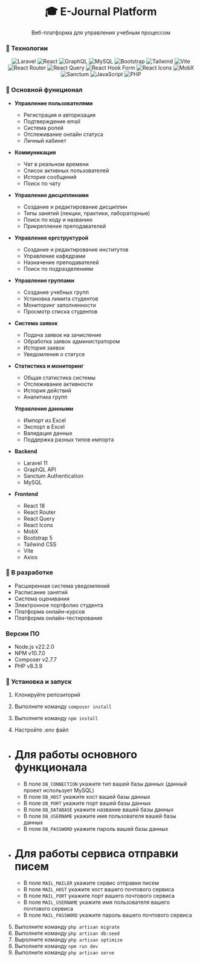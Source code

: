 <div align="center">
  <h1>🎓 E-Journal Platform</h1>
  <p>Веб-платформа для управления учебным процессом</p>
</div>

### 🚀 Технологии

<div align="center">
  <img src="https://img.shields.io/badge/Laravel-FF2D20?style=for-the-badge&logo=laravel&logoColor=white" alt="Laravel"/>
  <img src="https://img.shields.io/badge/React-20232A?style=for-the-badge&logo=react&logoColor=61DAFB" alt="React"/>
  <img src="https://img.shields.io/badge/GraphQL-E10098?style=for-the-badge&logo=graphql&logoColor=white" alt="GraphQL"/>
  <img src="https://img.shields.io/badge/MySQL-4479A1?style=for-the-badge&logo=mysql&logoColor=white" alt="MySQL"/>
  <img src="https://img.shields.io/badge/Bootstrap-7952B3?style=for-the-badge&logo=bootstrap&logoColor=white" alt="Bootstrap"/>
  <img src="https://img.shields.io/badge/Tailwind-000000?style=for-the-badge&logo=tailwind&logoColor=white" alt="Tailwind"/>
  <img src="https://img.shields.io/badge/Vite-646CFF?style=for-the-badge&logo=vite&logoColor=white" alt="Vite"/>
  <img src="https://img.shields.io/badge/React%20Router-CA4245?style=for-the-badge&logo=react-router&logoColor=white" alt="React Router"/>
  <img src="https://img.shields.io/badge/React%20Query-FF4154?style=for-the-badge&logo=react%20query&logoColor=white" alt="React Query"/>
  <img src="https://img.shields.io/badge/React%20Hook%20Form-EC4A0A?style=for-the-badge&logo=react%20hook%20form&logoColor=white" alt="React Hook Form"/>
  <img src="https://img.shields.io/badge/React%20Icons-FF4154?style=for-the-badge&logo=react%20icons&logoColor=white" alt="React Icons"/>
  <img src="https://img.shields.io/badge/MobX-FF4154?style=for-the-badge&logo=mobx&logoColor=white" alt="MobX"/>
  <img src="https://img.shields.io/badge/Sanctum-FF4154?style=for-the-badge&logo=sanctum&logoColor=white" alt="Sanctum"/>
  <img src="https://img.shields.io/badge/JavaScript-F7DF1E?style=for-the-badge&logo=javascript&logoColor=black" alt="JavaScript"/>
  <img src="https://img.shields.io/badge/PHP-777BB4?style=for-the-badge&logo=php&logoColor=white" alt="PHP"/>
</div>

### 🔑 Основной функционал

-   **Управление пользователями**

    -   Регистрация и авторизация
    -   Подтверждение email
    -   Система ролей
    -   Отслеживание онлайн статуса
    -   Личный кабинет

-   **Коммуникация**

    -   Чат в реальном времени
    -   Список активных пользователей
    -   История сообщений
    -   Поиск по чату

-   **Управление дисциплинами**

    -   Создание и редактирование дисциплин
    -   Типы занятий (лекции, практики, лабораторные)
    -   Поиск по коду и названию
    -   Прикрепление преподавателей

-   **Управление оргструктурой**

    -   Создание и редактирование институтов
    -   Управление кафедрами
    -   Назначение преподавателей
    -   Поиск по подразделениям

-   **Управление группами**

    -   Создание учебных групп
    -   Установка лимита студентов
    -   Мониторинг заполненности
    -   Просмотр списка студентов

-   **Система заявок**

    -   Подача заявок на зачисление
    -   Обработка заявок администратором
    -   История заявок
    -   Уведомления о статусе

-   **Статистика и мониторинг**

    -   Общая статистика системы
    -   Отслеживание активности
    -   История действий
    -   Аналитика групп

    **Управление данными**

    -   Импорт из Excel
    -   Экспорт в Excel
    -   Валидация данных
    -   Поддержка разных типов импорта

-   **Backend**

    -   Laravel 11
    -   GraphQL API
    -   Sanctum Authentication
    -   MySQL

-   **Frontend**
    -   React 18
    -   React Router
    -   React Query
    -   React Icons
    -   MobX
    -   Bootstrap 5
    -   Tailwind CSS
    -   Vite
    -   Axios

### 🔄 В разработке

-   Расширенная система уведомлений
-   Расписание занятий
-   Система оценивания
-   Электронное портфолио студента
-   Платформа онлайн-курсов
-   Платформа онлайн-тестирования

### Версии ПО

-   Node.js v22.2.0
-   NPM v10.7.0
-   Composer v2.7.7
-   PHP v8.3.9

### 🚀 Установка и запуск

1. Клонируйте репозиторий
2. Выполните команду `composer install`
3. Выполните команду `npm install`

4. Настройте .env файл

-   # Для работы основного функционала

    -   В поле `DB_CONNECTION` укажите тип вашей базы данных (данный проект использует MySQL)
    -   В поле `DB_HOST` укажите хост вашей базы данных
    -   В поле `DB_PORT` укажите порт вашей базы данных
    -   В поле `DB_DATABASE` укажите название вашей базы данных
    -   В поле `DB_USERNAME` укажите имя пользователя вашей базы данных
    -   В поле `DB_PASSWORD` укажите пароль вашей базы данных

-   # Для работы сервиса отправки писем

    -   В поле `MAIL_MAILER` укажите сервис отправки писем
    -   В поле `MAIL_HOST` укажите хост вашего почтового сервиса
    -   В поле `MAIL_PORT` укажите порт вашего почтового сервиса
    -   В поле `MAIL_USERNAME` укажите имя пользователя вашего почтового сервиса
    -   В поле `MAIL_PASSWORD` укажите пароль вашего почтового сервиса

5. Выполните команду `php artisan migrate`
6. Выполните команду `php artisan db:seed`
7. Выролните команду `php artisan optimize`
8. Выполните команду `npm run dev`
9. Выполните команду `php artisan serve`
